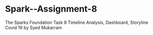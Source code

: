 # Spark--Assignment-8
The Sparks Foundation   Task 8 Timeline Analysis, Dashboard, Storyline  Covid 19 by Syed Mukarram
